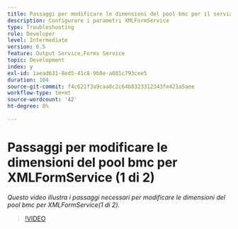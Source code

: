 ```yaml
---
title: Passaggi per modificare le dimensioni del pool bmc per il servizio XMLForm (1 di 2)
description: Configurare i parametri XMLFormService
type: Troubleshooting
role: Developer
level: Intermediate
version: 6.5
feature: Output Service,Forms Service
topic: Development
index: y
exl-id: 1aead631-8ed5-41c8-9b0e-a081c793cee5
duration: 104
source-git-commit: f4c621f3a9caa8c2c64b8323312343fe421a5aee
workflow-type: tm+mt
source-wordcount: '42'
ht-degree: 0%

---
```



# Passaggi per modificare le dimensioni del pool bmc per XMLFormService (1 di 2)

*Questo video illustra i passaggi necessari per modificare le dimensioni del pool bmc per XMLFormService(1 di 2).*

>[!VIDEO](https://video.tv.adobe.com/v/335552?quality=12&learn=on)
